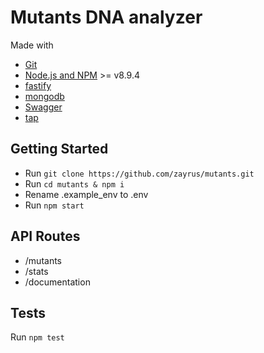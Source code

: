 # Mutants DNA analyzer

Made with
- [Git](https://git-scm.com/)
- [Node.js and NPM](nodejs.org) >= v8.9.4
- [fastify](https://www.fastify.io)
- [mongodb](https://www.mongodb.com/download-center)
- [Swagger](http://swagger.io)
- [tap](https://www.node-tap.org)

## Getting Started
- Run `git clone https://github.com/zayrus/mutants.git`
- Run `cd mutants & npm i`
- Rename .example_env to .env
- Run `npm start`

## API Routes
- /mutants
- /stats
- /documentation

## Tests
Run `npm test`